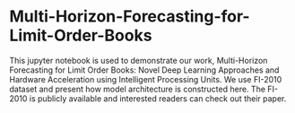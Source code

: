 # Multi-Horizon-Forecasting-for-Limit-Order-Books

This jupyter notebook is used to demonstrate our work, Multi-Horizon Forecasting for Limit Order Books: Novel Deep Learning Approaches and Hardware Acceleration using Intelligent Processing Units. We use FI-2010 dataset and present how model architecture is constructed here. The FI-2010 is publicly available and interested readers can check out their paper.